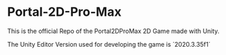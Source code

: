 # Portal-2D-Pro-Max

This is the official Repo of the Portal2DProMax 2D Game made with Unity.

The Unity Editor Version used for developing the game is ´2020.3.35f1´
